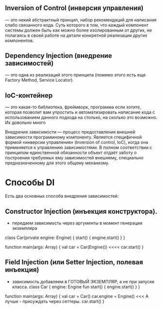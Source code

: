 # 
## Inversion of Control (инверсия управления) 
— это некий абстрактный принцип, набор рекомендаций для написания слабо связанного кода. 
Суть которого в том, что каждый компонент системы должен быть как можно более изолированным от других, не полагаясь в своей работе на детали конкретной реализации других компонентов.

## Dependency Injection (внедрение зависимостей) 
— это одна из реализаций этого принципа (помимо этого есть еще Factory Method, Service Locator).

## IoC-контейнер 
— это какая-то библиотека, фреймворк, программа если хотите, которая позволит вам упростить и автоматизировать написание кода с использованием данного подхода на столько, на сколько это возможно. Их довольно много



Внедрение зависимости — процесс предоставления внешней зависимости программному компоненту. 
Является специфичной формой «инверсии управления» (Inversion of control, IoC), 
когда она применяется к управлению зависимостями. 
В полном соответствии с принципом единственной обязанности объект отдаёт заботу о построении требуемых ему зависимостей 
внешнему, специально предназначенному для этого общему механизму.


# Способы DI
Есть два основных способа внедрения зависимостей:

## Constructor Injection (инъекция конструктора). 
- передаем зависимость через аргументы в момент генерации экземпляра

class Car(private engine: Engine) {
  start() {
    engine.start()
  }
}

function main(args: Array) {
  val car = Car(Engine())     <<<<
  car.start()
}


## Field Injection (или Setter Injection, полевая инъекция)
- зависимость добавляем в ГОТОВЫЙ ЭКЗЕМПЛЯР, а не при запуске класса.
class Car {
   engine: Engine
   fun start() {
      engine.start()
    }
}

function main(args: Array) {
  val car = Car()
  car.engine = Engine()     <<< А лучше - присуждать через сеттеры.
  car.start()
}
